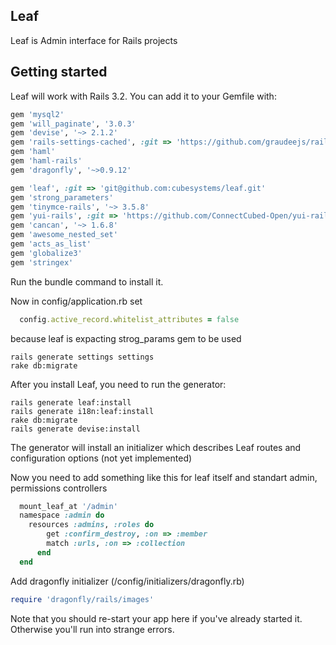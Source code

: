## Leaf

Leaf is Admin interface for Rails projects

## Getting started

Leaf will work with Rails 3.2.
You can add it to your Gemfile with:
```ruby
gem 'mysql2'
gem 'will_paginate', '3.0.3'
gem 'devise', '~> 2.1.2'
gem 'rails-settings-cached', :git => 'https://github.com/graudeejs/rails-settings-cached'
gem 'haml'
gem 'haml-rails'
gem 'dragonfly', '~>0.9.12'

gem 'leaf', :git => 'git@github.com:cubesystems/leaf.git'
gem 'strong_parameters'
gem 'tinymce-rails', '~> 3.5.8'
gem 'yui-rails', :git => 'https://github.com/ConnectCubed-Open/yui-rails'
gem 'cancan', '~> 1.6.8'
gem 'awesome_nested_set'
gem 'acts_as_list'
gem 'globalize3'
gem 'stringex'
```

Run the bundle command to install it.

Now in config/application.rb set
```ruby
  config.active_record.whitelist_attributes = false
```
because leaf is expacting strog_params gem to be used


```console
rails generate settings settings
rake db:migrate
```


After you install Leaf, you need to run the generator:
```console
rails generate leaf:install
rails generate i18n:leaf:install
rake db:migrate
rails generate devise:install
```

The generator will install an initializer which describes Leaf routes and configuration options (not yet implemented)

Now you need to add something like this for leaf itself and standart admin,
permissions controllers
```ruby
  mount_leaf_at '/admin'
  namespace :admin do
    resources :admins, :roles do
        get :confirm_destroy, :on => :member
        match :urls, :on => :collection
      end
  end
```

Add dragonfly initializer (/config/initializers/dragonfly.rb)
```ruby
require 'dragonfly/rails/images'
```

Note that you should re-start your app here if you've already started it. Otherwise you'll run into strange errors.
